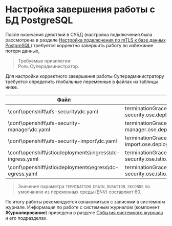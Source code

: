 # Настройка завершения работы с БД PostgreSQL

После окончания действий в СУБД (настройка подключения была рассмотрена в разделе [Настройка подключения по mTLS к базе данных PostgreSQL](https://github.com/ishahbazyan/sber/blob/main/index.md#настройка-подключения-по-mtls-к-базе-данных-postgresql)) требуется корректно завершить работу во избежание потери данных, 

> Требуемые привилегии:  
> Роль Суперадминистратор.

Для настройки корректного завершения работы Суперадминистратору требуется определить глобальные переменные в файлах из таблицы ниже. 

| Файл | Параметр |
| -----| ---------|
|\conf\openshift\ufs-security\dc.yaml | terminationGracePeriodSeconds: ${ufs-security.ose.deployment.spec.template.spec.terminationGracePeriodSeconds} |
| \conf\openshift\ufs-security-manager\dc.yaml | terminationGracePeriodSeconds: ${ufs-security-manager.ose.deployment.spec.template.spec.terminationGracePeriodSeconds} |
| \conf\openshift\ufs-security-import\dc.yaml | terminationGracePeriodSeconds: ${ufs-security-import.ose.deployment.spec.template.spec.terminationGracePeriodSeconds} |
| \conf\openshift\istio\deployments\ingress\dc-ingress.yaml | terminationGracePeriodSeconds: ${ufs-security.ose.istio.ingress.deployment.spec.template.spec.terminationGracePeriodSeconds} |
| \conf\openshift\istio\deployments\egress\dc-egress.yaml | terminationGracePeriodSeconds: ${ufs-security.ose.istio.egress.deployment.spec.template.spec.terminationGracePeriodSeconds} |

> Значение параметра `TERMINATION_DRAIN_DURATION_SECONDS`  по умолчанию из переменных среды (ENV) составляет 60.

По итогу работы рекомендуется ознакомиться с записями в системном журнале. Информация по работе с системным журналом (компонент **Журналирование**) приведена в разделе [События системного журнала](https://github.com/ishahbazyan/sber/blob/main/index.md#события-системного-журнала) и его подразделах.
